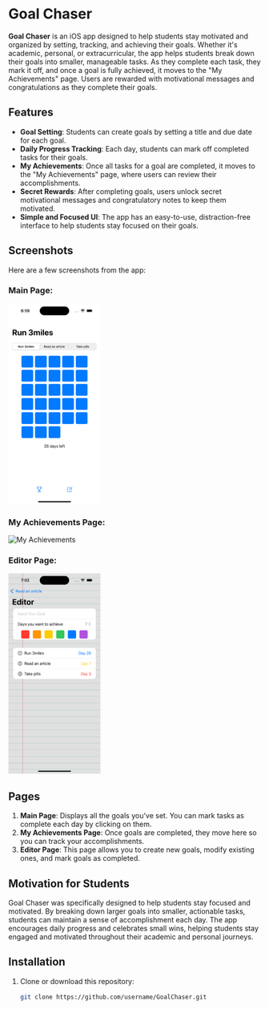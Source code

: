 # Goal Chaser

**Goal Chaser** is an iOS app designed to help students stay motivated and organized by setting, tracking, and achieving their goals. Whether it's academic, personal, or extracurricular, the app helps students break down their goals into smaller, manageable tasks. As they complete each task, they mark it off, and once a goal is fully achieved, it moves to the "My Achievements" page. Users are rewarded with motivational messages and congratulations as they complete their goals.

## Features

- **Goal Setting**: Students can create goals by setting a title and due date for each goal.
- **Daily Progress Tracking**: Each day, students can mark off completed tasks for their goals.
- **My Achievements**: Once all tasks for a goal are completed, it moves to the "My Achievements" page, where users can review their accomplishments.
- **Secret Rewards**: After completing goals, users unlock secret motivational messages and congratulatory notes to keep them motivated.
- **Simple and Focused UI**: The app has an easy-to-use, distraction-free interface to help students stay focused on their goals.

## Screenshots

Here are a few screenshots from the app:

### Main Page:
<img src="./images/main_page_screenshot.png" height="400" alt="Main Page">

### My Achievements Page:
<img src="./images/my_achievements_screenshot.png" height="400" alt="My Achievements">

### Editor Page:
<img src="./images/editor_page_screenshot.png" height="400" alt="Editor Page">

## Pages

1. **Main Page**: Displays all the goals you've set. You can mark tasks as complete each day by clicking on them.
2. **My Achievements Page**: Once goals are completed, they move here so you can track your accomplishments.
3. **Editor Page**: This page allows you to create new goals, modify existing ones, and mark goals as completed.

## Motivation for Students

Goal Chaser was specifically designed to help students stay focused and motivated. By breaking down larger goals into smaller, actionable tasks, students can maintain a sense of accomplishment each day. The app encourages daily progress and celebrates small wins, helping students stay engaged and motivated throughout their academic and personal journeys.

## Installation

1. Clone or download this repository:
   ```bash
   git clone https://github.com/username/GoalChaser.git
